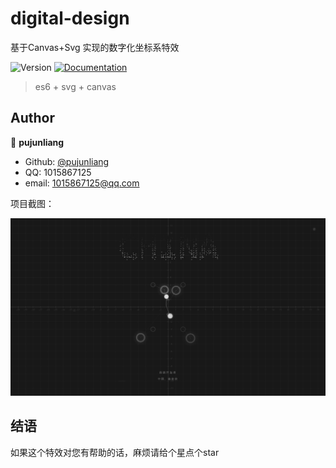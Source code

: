 # digital-design
基于Canvas+Svg 实现的数字化坐标系特效
<p>
  <img alt="Version" src="https://img.shields.io/badge/version-1.0.0-blue.svg?cacheSeconds=2592000" />
  <a href="https://github.com/pujunliang/ux-admin-vue3/master/README.md">
    <img alt="Documentation" src="https://img.shields.io/badge/documentation-yes-brightgreen.svg" target="_blank" />
  </a>
</p>

> es6 + svg + canvas 

## Author

👤 **pujunliang**

-   Github: [@pujunliang](https://github.com/pujunliang)
-   QQ: 1015867125
-   email: 1015867125@qq.com


项目截图：

![enter description here](https://github.com/pujunliang/digital-design/blob/main/img_readme/示例截屏1.png)

## 结语

如果这个特效对您有帮助的话，麻烦请给个星点个star